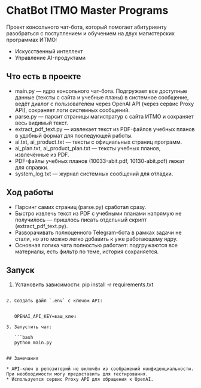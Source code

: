 # ChatBot ITMO Master Programs

Проект консольного чат-бота, который помогает абитуриенту разобраться с поступлением и обучением на двух магистерских программах ИТМО:

- Искусственный интеллект  
- Управление AI-продуктами

## Что есть в проекте
- main.py — ядро консольного чат-бота. Подгружает все доступные данные (тексты с сайта и учебные планы) в системное сообщение, ведёт диалог с пользователем через OpenAI API (через сервис Proxy API), сохраняет логи системных сообщений.
- parse.py — парсит страницы магистратур с сайта ИТМО и сохраняет весь видимый текст.
- extract_pdf_text.py — извлекает текст из PDF-файлов учебных планов в удобный формат для последующей работы.
- ai.txt, ai_product.txt — тексты с официальных страниц программ.
- ai_plan.txt, ai_product_plan.txt — тексты учебных планов, извлечённые из PDF.
- PDF-файлы учебных планов (10033-abit.pdf, 10130-abit.pdf) лежат для справки.
- system_log.txt — журнал системных сообщений для отладки.

## Ход работы
- Парсинг самих страниц (parse.py) сработал сразу.
- Быстро извлечь текст из PDF с учебными планами напрямую не получилось — пришлось писать отдельный скрипт (extract_pdf_text.py).
- Разворачивать полноценного Telegram-бота в рамках задачи не стали, но это можно легко добавить к уже работающему ядру.
- Основная логика чата полностью работает: подгружаются все материалы, есть фильтр по теме, история сохраняется.

## Запуск
1. Установить зависимости:
      pip install -r requirements.txt
````

2. Создать файл `.env` с ключом API:

   
   OPENAI_API_KEY=ваш_ключ
   
3. Запустить чат:

   ```bash
   python main.py
   

## Замечания

* API-ключ в репозиторий не включён из соображений конфиденциальности. При необходимости могу предоставить для тестирования.
* Используется сервис Proxy API для обращения к OpenAI.
